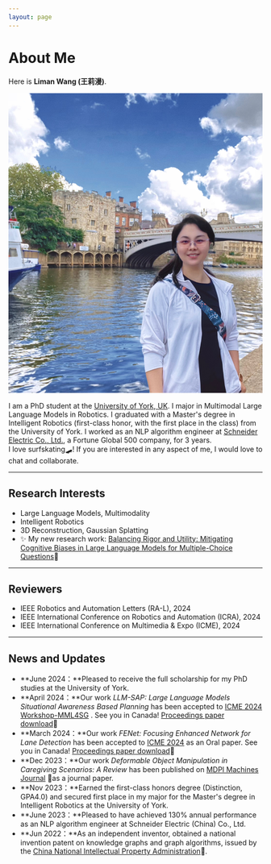 ```yaml
---
layout: page
---
```


# About Me



Here is **Liman Wang (王莉漫)**.

<img src="images/liman03.jpg" class="floatpic">

I am a PhD student at the [University of York, UK](https://www.york.ac.uk/#/). I major in Multimodal Large Language Models in Robotics.
I graduated with a Master's degree in Intelligent Robotics (first-class honor, with the first place in the class) from the University of York.
I worked as an NLP algorithm engineer at [Schneider Electric Co., Ltd.](https://www.se.com/ww/en/#/), a Fortune Global 500 company, for 3 years.  
I love surfskating🛹!
If you are interested in any aspect of me, I would love to chat and collaborate.

---

## Research Interests

- Large Language Models, Multimodality
- Intelligent Robotics
- 3D Reconstruction, Gaussian Splatting
- ✨ My new research work: [Balancing Rigor and Utility: Mitigating Cognitive Biases in Large Language Models for Multiple-Choice Questions](https://arxiv.org/abs/2406.10999#/)🔗

---

## Reviewers

- IEEE Robotics and Automation Letters (RA-L), 2024
- IEEE International Conference on Robotics and Automation (ICRA), 2024
- IEEE International Conference on Multimedia & Expo (ICME), 2024

---


## News and Updates
- **June 2024：**Pleased to receive the full scholarship for my PhD studies at the University of York.
- **April 2024：**Our work *LLM-SAP: Large Language Models Situational Awareness Based Planning* has been accepted to [ICME 2024 Workshop-MML4SG](https://vista-h.github.io/MML4SG_2024/#/) . See you in Canada! [Proceedings paper download](https://www.computer.org/csdl/proceedings-article/icmew/2024/10645429/1ZNT7zHkzew)🔗
- **March 2024：**Our work *FENet: Focusing Enhanced Network for Lane Detection* has been accepted to [ICME 2024](https://2024.ieeeicme.org/#/) as an Oral paper. See you in Canada! [Proceedings paper download](https://www.computer.org/csdl/proceedings-article/icme/2024/10687857/20F0GXZBkEU)🔗
- **Dec 2023：**Our work *Deformable Object Manipulation in Caregiving Scenarios: A Review* has been published on [MDPI Machines Journal](https://www.mdpi.com/2075-1702/11/11/1013#/) 🔗as a journal paper.
- **Nov 2023：**Earned the first-class honors degree (Distinction, GPA4.0) and secured first place in my major for the Master's degree in Intelligent Robotics at the University of York.
- **June 2023：**Pleased to have achieved 130% annual performance as an NLP algorithm engineer at Schneider Electric (China) Co., Ltd.
- **Jun 2022：**As an independent inventor, obtained a national invention patent on knowledge graphs and graph algorithms, issued by the [China National Intellectual Property Administration](https://www.cnipa.gov.cn/#/)🔗. 


 